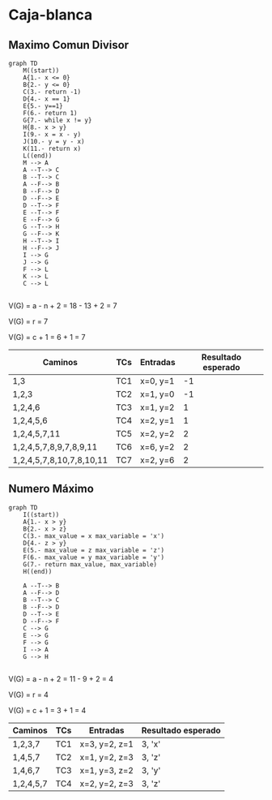 # Caja-blanca

## Maximo Comun Divisor

```mermaid
graph TD
    M((start))
    A{1.- x <= 0}
    B{2.- y <= 0}
    C(3.- return -1)
    D{4.- x == 1}
    E{5.- y==1}
    F(6.- return 1)
    G{7.- while x != y}
    H{8.- x > y}
    I(9.- x = x - y)
    J(10.- y = y - x)
    K(11.- return x)
    L((end))
    M --> A
    A --T--> C
    B --T--> C
    A --F--> B
    B --F--> D
    D --F--> E
    D --T--> F
    E --T--> F
    E --F--> G
    G --T--> H
    G --F--> K
    H --T--> I
    H --F--> J
    I --> G
    J --> G
    F --> L
    K --> L
    C --> L
    
```

V(G) = a - n + 2 = 18 - 13 + 2 = 7

V(G) = r = 7

V(G) = c + 1 = 6 + 1 = 7

|Caminos|TCs|Entradas|Resultado esperado|
|--------|-------|--------|-------|
|1,3|TC1|x=0, y=1|-1|
|1,2,3|TC2|x=1, y=0|-1|
|1,2,4,6|TC3|x=1, y=2|1|
|1,2,4,5,6|TC4|x=2, y=1|1|
|1,2,4,5,7,11|TC5|x=2, y=2|2|
|1,2,4,5,7,8,9,7,8,9,11|TC6|x=6, y=2|2|
|1,2,4,5,7,8,10,7,8,10,11|TC7|x=2, y=6|2|

## Numero Máximo

```mermaid
graph TD
    I((start))
    A{1.- x > y}
    B{2.- x > z}
    C(3.- max_value = x max_variable = 'x')
    D{4.- z > y}
    E(5.- max_value = z max_variable = 'z')
    F(6.- max_value = y max_variable = 'y')
    G(7.- return max_value, max_variable)
    H((end))

    A --T--> B
    A --F--> D
    B --T--> C
    B --F--> D
    D --T--> E
    D --F--> F
    C --> G
    E --> G
    F --> G
    I --> A
    G --> H
    
```

V(G) = a - n + 2 = 11 - 9 + 2 = 4

V(G) = r = 4

V(G) = c + 1 = 3 + 1 = 4

|Caminos|TCs|Entradas|Resultado esperado|
|--------|-------|--------|-------|
|1,2,3,7|TC1|x=3, y=2, z=1|3, 'x'|
|1,4,5,7|TC2|x=1, y=2, z=3|3, 'z'|
|1,4,6,7|TC3|x=1, y=3, z=2|3, 'y'|
|1,2,4,5,7|TC4|x=2, y=2, z=3|3, 'z'|
